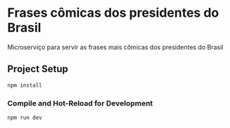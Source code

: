 # Frases cômicas dos presidentes do Brasil

Microserviço para servir as frases mais cômicas dos presidentes do Brasil

## Project Setup

```sh
npm install
```

### Compile and Hot-Reload for Development

```sh
npm run dev
```
